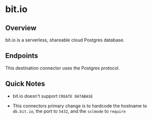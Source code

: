 # bit.io

## Overview

bit.io is a serverless, shareable cloud Postgres database. 

## Endpoints

This destination connector uses the Postgres protocol. 

## Quick Notes

- bit.io doesn't support `CREATE DATABASE`

- This connectors primary change is to hardcode the hostname to `db.bit.io`, the port to `5432`, and the `sslmode` to `require`



